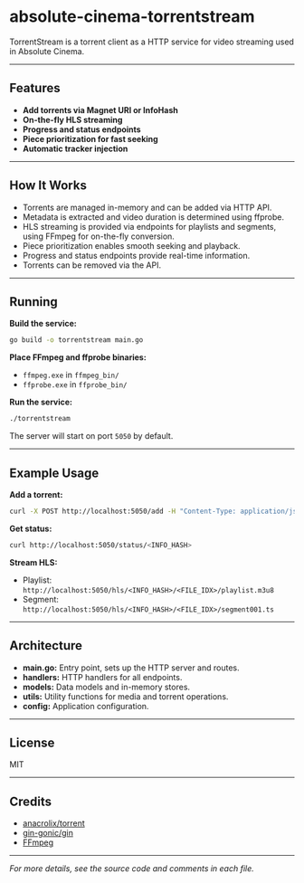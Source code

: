 # absolute-cinema-torrentstream

TorrentStream is a torrent client as a HTTP service for video streaming used in Absolute Cinema.

---

## Features

- **Add torrents via Magnet URI or InfoHash**
- **On-the-fly HLS streaming**
- **Progress and status endpoints**
- **Piece prioritization for fast seeking**
- **Automatic tracker injection**

---

## How It Works

- Torrents are managed in-memory and can be added via HTTP API.
- Metadata is extracted and video duration is determined using ffprobe.
- HLS streaming is provided via endpoints for playlists and segments, using FFmpeg for on-the-fly conversion.
- Piece prioritization enables smooth seeking and playback.
- Progress and status endpoints provide real-time information.
- Torrents can be removed via the API.

---

## Running

**Build the service:**
```sh
go build -o torrentstream main.go
```

**Place FFmpeg and ffprobe binaries:**
- `ffmpeg.exe` in `ffmpeg_bin/`
- `ffprobe.exe` in `ffprobe_bin/`

**Run the service:**
```sh
./torrentstream
```
The server will start on port `5050` by default.

---

## Example Usage

**Add a torrent:**
```sh
curl -X POST http://localhost:5050/add -H "Content-Type: application/json" -d '{"infoHash":"<INFO_HASH>"}'
```

**Get status:**
```sh
curl http://localhost:5050/status/<INFO_HASH>
```

**Stream HLS:**
- Playlist: `http://localhost:5050/hls/<INFO_HASH>/<FILE_IDX>/playlist.m3u8`
- Segment:  `http://localhost:5050/hls/<INFO_HASH>/<FILE_IDX>/segment001.ts`

---

## Architecture

- **main.go:** Entry point, sets up the HTTP server and routes.
- **handlers:** HTTP handlers for all endpoints.
- **models:** Data models and in-memory stores.
- **utils:** Utility functions for media and torrent operations.
- **config:** Application configuration.

---

## License

MIT

---

## Credits

- [anacrolix/torrent](https://github.com/anacrolix/torrent)
- [gin-gonic/gin](https://github.com/gin-gonic/gin)
- [FFmpeg](https://ffmpeg.org/)

---

*For more details, see the source code and comments in each file.*
